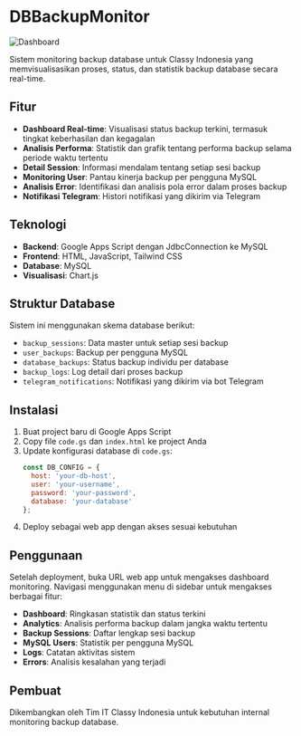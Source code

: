 # DBBackupMonitor

![Dashboard](https://blog.classy.id/upload/gambar_berita/b79dba55d5874719fcfb872fd6dd7b65_20250326153941.png)

Sistem monitoring backup database untuk Classy Indonesia yang memvisualisasikan proses, status, dan statistik backup database secara real-time.

## Fitur

- **Dashboard Real-time**: Visualisasi status backup terkini, termasuk tingkat keberhasilan dan kegagalan
- **Analisis Performa**: Statistik dan grafik tentang performa backup selama periode waktu tertentu
- **Detail Session**: Informasi mendalam tentang setiap sesi backup
- **Monitoring User**: Pantau kinerja backup per pengguna MySQL
- **Analisis Error**: Identifikasi dan analisis pola error dalam proses backup
- **Notifikasi Telegram**: Histori notifikasi yang dikirim via Telegram

## Teknologi

- **Backend**: Google Apps Script dengan JdbcConnection ke MySQL
- **Frontend**: HTML, JavaScript, Tailwind CSS
- **Database**: MySQL
- **Visualisasi**: Chart.js

## Struktur Database

Sistem ini menggunakan skema database berikut:

- `backup_sessions`: Data master untuk setiap sesi backup
- `user_backups`: Backup per pengguna MySQL
- `database_backups`: Status backup individu per database
- `backup_logs`: Log detail dari proses backup
- `telegram_notifications`: Notifikasi yang dikirim via bot Telegram

## Instalasi

1. Buat project baru di Google Apps Script
2. Copy file `code.gs` dan `index.html` ke project Anda
3. Update konfigurasi database di `code.gs`:
   ```javascript
   const DB_CONFIG = {
     host: 'your-db-host',
     user: 'your-username',
     password: 'your-password',
     database: 'your-database'
   };
   ```
4. Deploy sebagai web app dengan akses sesuai kebutuhan

## Penggunaan

Setelah deployment, buka URL web app untuk mengakses dashboard monitoring. Navigasi menggunakan menu di sidebar untuk mengakses berbagai fitur:

- **Dashboard**: Ringkasan statistik dan status terkini
- **Analytics**: Analisis performa backup dalam jangka waktu tertentu
- **Backup Sessions**: Daftar lengkap sesi backup
- **MySQL Users**: Statistik per pengguna MySQL
- **Logs**: Catatan aktivitas sistem
- **Errors**: Analisis kesalahan yang terjadi

## Pembuat

Dikembangkan oleh Tim IT Classy Indonesia untuk kebutuhan internal monitoring backup database.
